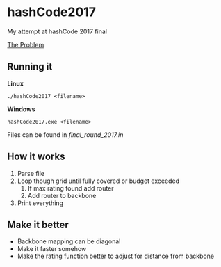 # hashCode2017
My attempt at hashCode 2017 final

[The Problem](https://hashcode.withgoogle.com/2017/tasks/hashcode2017_final_task.pdf)

## Running it
**Linux**

```./hashCode2017 <filename>```

**Windows**

```hashCode2017.exe <filename>```


Files can be found in *final_round_2017.in*

## How it works
1. Parse file
2. Loop though grid until fully covered or budget exceeded
    1. If max rating found add router
    2. Add router to backbone
3. Print everything

## Make it better
* Backbone mapping can be diagonal
* Make it faster somehow
* Make the rating function better to adjust for distance from backbone
